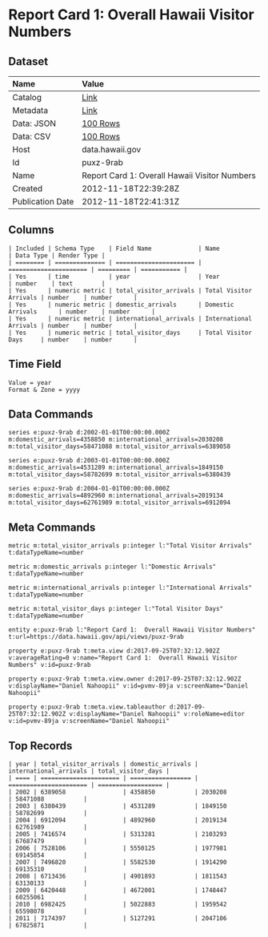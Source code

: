 # Report Card 1: Overall Hawaii Visitor Numbers

## Dataset

| Name | Value |
| :--- | :---- |
| Catalog | [Link](https://catalog.data.gov/dataset/report-card-1-overall-hawaii-visitor-numbers-4c631) |
| Metadata | [Link](https://data.hawaii.gov/api/views/puxz-9rab) |
| Data: JSON | [100 Rows](https://data.hawaii.gov/api/views/puxz-9rab/rows.json?max_rows=100) |
| Data: CSV | [100 Rows](https://data.hawaii.gov/api/views/puxz-9rab/rows.csv?max_rows=100) |
| Host | data.hawaii.gov |
| Id | puxz-9rab |
| Name | Report Card 1: Overall Hawaii Visitor Numbers |
| Created | 2012-11-18T22:39:28Z |
| Publication Date | 2012-11-18T22:41:31Z |

## Columns

```ls
| Included | Schema Type    | Field Name             | Name                   | Data Type | Render Type |
| ======== | ============== | ====================== | ====================== | ========= | =========== |
| Yes      | time           | year                   | Year                   | number    | text        |
| Yes      | numeric metric | total_visitor_arrivals | Total Visitor Arrivals | number    | number      |
| Yes      | numeric metric | domestic_arrivals      | Domestic Arrivals      | number    | number      |
| Yes      | numeric metric | international_arrivals | International Arrivals | number    | number      |
| Yes      | numeric metric | total_visitor_days     | Total Visitor Days     | number    | number      |
```

## Time Field

```ls
Value = year
Format & Zone = yyyy
```

## Data Commands

```ls
series e:puxz-9rab d:2002-01-01T00:00:00.000Z m:domestic_arrivals=4358850 m:international_arrivals=2030208 m:total_visitor_days=58471088 m:total_visitor_arrivals=6389058

series e:puxz-9rab d:2003-01-01T00:00:00.000Z m:domestic_arrivals=4531289 m:international_arrivals=1849150 m:total_visitor_days=58782699 m:total_visitor_arrivals=6380439

series e:puxz-9rab d:2004-01-01T00:00:00.000Z m:domestic_arrivals=4892960 m:international_arrivals=2019134 m:total_visitor_days=62761989 m:total_visitor_arrivals=6912094
```

## Meta Commands

```ls
metric m:total_visitor_arrivals p:integer l:"Total Visitor Arrivals" t:dataTypeName=number

metric m:domestic_arrivals p:integer l:"Domestic Arrivals" t:dataTypeName=number

metric m:international_arrivals p:integer l:"International Arrivals" t:dataTypeName=number

metric m:total_visitor_days p:integer l:"Total Visitor Days" t:dataTypeName=number

entity e:puxz-9rab l:"Report Card 1:  Overall Hawaii Visitor Numbers" t:url=https://data.hawaii.gov/api/views/puxz-9rab

property e:puxz-9rab t:meta.view d:2017-09-25T07:32:12.902Z v:averageRating=0 v:name="Report Card 1:  Overall Hawaii Visitor Numbers" v:id=puxz-9rab

property e:puxz-9rab t:meta.view.owner d:2017-09-25T07:32:12.902Z v:displayName="Daniel Nahoopii" v:id=pvmv-89ja v:screenName="Daniel Nahoopii"

property e:puxz-9rab t:meta.view.tableauthor d:2017-09-25T07:32:12.902Z v:displayName="Daniel Nahoopii" v:roleName=editor v:id=pvmv-89ja v:screenName="Daniel Nahoopii"
```

## Top Records

```ls
| year | total_visitor_arrivals | domestic_arrivals | international_arrivals | total_visitor_days | 
| ==== | ====================== | ================= | ====================== | ================== | 
| 2002 | 6389058                | 4358850           | 2030208                | 58471088           | 
| 2003 | 6380439                | 4531289           | 1849150                | 58782699           | 
| 2004 | 6912094                | 4892960           | 2019134                | 62761989           | 
| 2005 | 7416574                | 5313281           | 2103293                | 67687479           | 
| 2006 | 7528106                | 5550125           | 1977981                | 69145854           | 
| 2007 | 7496820                | 5582530           | 1914290                | 69135310           | 
| 2008 | 6713436                | 4901893           | 1811543                | 63130133           | 
| 2009 | 6420448                | 4672001           | 1748447                | 60255061           | 
| 2010 | 6982425                | 5022883           | 1959542                | 65598078           | 
| 2011 | 7174397                | 5127291           | 2047106                | 67825871           | 
```
